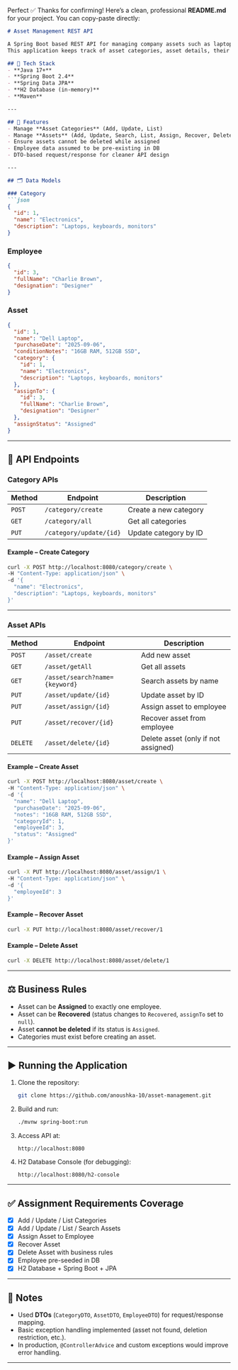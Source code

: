 Perfect ✅ Thanks for confirming!
Here’s a clean, professional **README.md** for your project. You can copy-paste directly:

````markdown
# Asset Management REST API

A Spring Boot based REST API for managing company assets such as laptops, keyboards, furniture, and other items.  
This application keeps track of asset categories, asset details, their condition, and assignment to employees.  

## 🚀 Tech Stack
- **Java 17+**
- **Spring Boot 2.4**
- **Spring Data JPA**
- **H2 Database (in-memory)**
- **Maven**

---

## 📂 Features
- Manage **Asset Categories** (Add, Update, List)
- Manage **Assets** (Add, Update, Search, List, Assign, Recover, Delete)
- Ensure assets cannot be deleted while assigned
- Employee data assumed to be pre-existing in DB
- DTO-based request/response for cleaner API design

---

## 🗂 Data Models

### Category
```json
{
  "id": 1,
  "name": "Electronics",
  "description": "Laptops, keyboards, monitors"
}
````

### Employee

```json
{
  "id": 3,
  "fullName": "Charlie Brown",
  "designation": "Designer"
}
```

### Asset

```json
{
  "id": 1,
  "name": "Dell Laptop",
  "purchaseDate": "2025-09-06",
  "conditionNotes": "16GB RAM, 512GB SSD",
  "category": {
    "id": 1,
    "name": "Electronics",
    "description": "Laptops, keyboards, monitors"
  },
  "assignTo": {
    "id": 3,
    "fullName": "Charlie Brown",
    "designation": "Designer"
  },
  "assignStatus": "Assigned"
}
```

---

## 📌 API Endpoints

### Category APIs

| Method | Endpoint                | Description           |
| ------ | ----------------------- | --------------------- |
| `POST` | `/category/create`      | Create a new category |
| `GET`  | `/category/all`         | Get all categories    |
| `PUT`  | `/category/update/{id}` | Update category by ID |

#### Example – Create Category

```bash
curl -X POST http://localhost:8080/category/create \
-H "Content-Type: application/json" \
-d '{
  "name": "Electronics",
  "description": "Laptops, keyboards, monitors"
}'
```

---

### Asset APIs

| Method   | Endpoint                       | Description                         |
| -------- | ------------------------------ | ----------------------------------- |
| `POST`   | `/asset/create`                | Add new asset                       |
| `GET`    | `/asset/getAll`                | Get all assets                      |
| `GET`    | `/asset/search?name={keyword}` | Search assets by name               |
| `PUT`    | `/asset/update/{id}`           | Update asset by ID                  |
| `PUT`    | `/asset/assign/{id}`           | Assign asset to employee            |
| `PUT`    | `/asset/recover/{id}`          | Recover asset from employee         |
| `DELETE` | `/asset/delete/{id}`           | Delete asset (only if not assigned) |

#### Example – Create Asset

```bash
curl -X POST http://localhost:8080/asset/create \
-H "Content-Type: application/json" \
-d '{
  "name": "Dell Laptop",
  "purchaseDate": "2025-09-06",
  "notes": "16GB RAM, 512GB SSD",
  "categoryId": 1,
  "employeeId": 3,
  "status": "Assigned"
}'
```

#### Example – Assign Asset

```bash
curl -X PUT http://localhost:8080/asset/assign/1 \
-H "Content-Type: application/json" \
-d '{
  "employeeId": 3
}'
```

#### Example – Recover Asset

```bash
curl -X PUT http://localhost:8080/asset/recover/1
```

#### Example – Delete Asset

```bash
curl -X DELETE http://localhost:8080/asset/delete/1
```

---

## ⚖ Business Rules

* Asset can be **Assigned** to exactly one employee.
* Asset can be **Recovered** (status changes to `Recovered`, `assignTo` set to `null`).
* Asset **cannot be deleted** if its status is `Assigned`.
* Categories must exist before creating an asset.

---

## ▶️ Running the Application

1. Clone the repository:

   ```bash
   git clone https://github.com/anoushka-10/asset-management.git
   ```

2. Build and run:

   ```bash
   ./mvnw spring-boot:run
   ```

3. Access API at:

   ```
   http://localhost:8080
   ```

4. H2 Database Console (for debugging):

   ```
   http://localhost:8080/h2-console
   ```

---

## ✅ Assignment Requirements Coverage

* [x] Add / Update / List Categories
* [x] Add / Update / List / Search Assets
* [x] Assign Asset to Employee
* [x] Recover Asset
* [x] Delete Asset with business rules
* [x] Employee pre-seeded in DB
* [x] H2 Database + Spring Boot + JPA

---

## 📖 Notes

* Used **DTOs** (`CategoryDTO`, `AssetDTO`, `EmployeeDTO`) for request/response mapping.
* Basic exception handling implemented (asset not found, deletion restriction, etc.).
* In production, `@ControllerAdvice` and custom exceptions would improve error handling.

---


